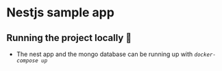 # Nestjs sample app

## Running the project locally :scroll:

- The nest app and the mongo database can be running up with _`docker-compose up`_
